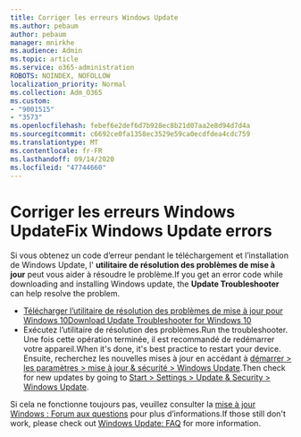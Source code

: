 ```yaml
---
title: Corriger les erreurs Windows Update
ms.author: pebaum
author: pebaum
manager: mnirkhe
ms.audience: Admin
ms.topic: article
ms.service: o365-administration
ROBOTS: NOINDEX, NOFOLLOW
localization_priority: Normal
ms.collection: Adm_O365
ms.custom:
- "9001515"
- "3573"
ms.openlocfilehash: febef6e2def6d7b928ec8b21d07aa2e8d94d7d4a
ms.sourcegitcommit: c6692ce0fa1358ec3529e59ca0ecdfdea4cdc759
ms.translationtype: MT
ms.contentlocale: fr-FR
ms.lasthandoff: 09/14/2020
ms.locfileid: "47744660"
---
```

# <a name="fix-windows-update-errors"></a><span data-ttu-id="a7b14-102">Corriger les erreurs Windows Update</span><span class="sxs-lookup"><span data-stu-id="a7b14-102">Fix Windows Update errors</span></span>

<span data-ttu-id="a7b14-103">Si vous obtenez un code d’erreur pendant le téléchargement et l’installation de Windows Update, l' **utilitaire de résolution des problèmes de mise à jour** peut vous aider à résoudre le problème.</span><span class="sxs-lookup"><span data-stu-id="a7b14-103">If you get an error code while downloading and installing Windows update, the **Update Troubleshooter** can help resolve the problem.</span></span>

- [<span data-ttu-id="a7b14-104">Télécharger l’utilitaire de résolution des problèmes de mise à jour pour Windows 10</span><span class="sxs-lookup"><span data-stu-id="a7b14-104">Download Update Troubleshooter for Windows 10</span></span>](https://support.microsoft.com/help/4027322/windows-update-troubleshooter)
- <span data-ttu-id="a7b14-105">Exécutez l’utilitaire de résolution des problèmes.</span><span class="sxs-lookup"><span data-stu-id="a7b14-105">Run the troubleshooter.</span></span> <span data-ttu-id="a7b14-106">Une fois cette opération terminée, il est recommandé de redémarrer votre appareil.</span><span class="sxs-lookup"><span data-stu-id="a7b14-106">When it's done, it's best practice to restart your device.</span></span> <span data-ttu-id="a7b14-107">Ensuite, recherchez les nouvelles mises à jour en accédant à [démarrer > les paramètres > mise à jour & sécurité > Windows Update](ms-settings:windowsupdate).</span><span class="sxs-lookup"><span data-stu-id="a7b14-107">Then check for new updates by going to [Start > Settings > Update & Security > Windows Update](ms-settings:windowsupdate).</span></span>

<span data-ttu-id="a7b14-108">Si cela ne fonctionne toujours pas, veuillez consulter la [mise à jour Windows : Forum aux questions](https://support.microsoft.com/help/12373/windows-update-faq) pour plus d’informations.</span><span class="sxs-lookup"><span data-stu-id="a7b14-108">If those still don't work, please check out [Windows Update: FAQ](https://support.microsoft.com/help/12373/windows-update-faq) for more information.</span></span>
